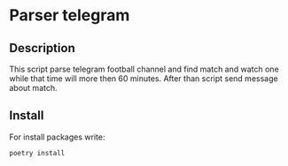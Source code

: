 # Parser telegram

## Description 

This script parse telegram football channel and find match and watch one while that time will more then 60 minutes.
After than script send message about match.

## Install

For install packages write:


```
poetry install
```